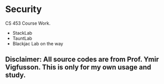 # Security
CS 453 Course Work.
- StackLab
- TauntLab
- Blackjac Lab on the way
## Disclaimer: All source codes are from Prof. Ymir Vigfusson. This is only for my own usage and study. 

